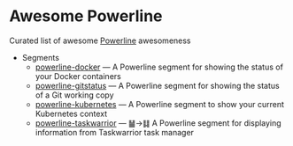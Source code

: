 # Awesome Powerline

Curated list of awesome [Powerline](https://github.com/powerline/powerline) awesomeness

- Segments
  - [powerline-docker](https://github.com/adrianmo/powerline-docker) — A Powerline segment for showing the status of your Docker containers
  - [powerline-gitstatus](https://github.com/jaspernbrouwer/powerline-gitstatus) — A Powerline segment for showing the status of a Git working copy
  - [powerline-kubernetes](https://github.com/so0k/powerline-kubernetes) — A Powerline segment to show your current Kubernetes context
  - [powerline-taskwarrior](https://github.com/Zebradil/powerline-taskwarrior) — ䷡→䷆ A Powerline segment for displaying information from Taskwarrior task manager